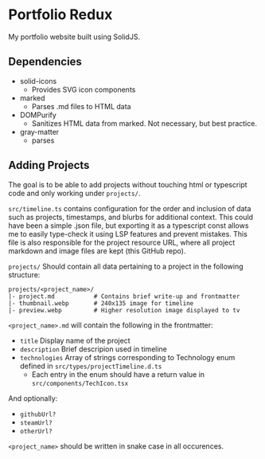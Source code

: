 # Portfolio Redux

My portfolio website built using SolidJS.

## Dependencies

- solid-icons
    - Provides SVG icon components
- marked
    - Parses .md files to HTML data
- DOMPurify
    - Sanitizes HTML data from marked. Not necessary, but best practice.
- gray-matter
    - parses 

## Adding Projects

The goal is to be able to add projects without touching html or typescript
code and only working under `projects/`.

`src/timeline.ts` contains configuration for the order and inclusion of data
such as projects, timestamps, and blurbs for additional context. This could
have been a simple .json file, but exporting it as a typescript const
allows me to easily type-check it using LSP features and prevent mistakes.
This file is also responsible for the project resource URL, where all
project markdown and image files are kept (this GitHub repo).

`projects/` Should contain all data pertaining to a project in the
following structure:
```
projects/<project_name>/
|- project.md           # Contains brief write-up and frontmatter
|- thumbnail.webp       # 240x135 image for timeline
|- preview.webp         # Higher resolution image displayed to tv
```

`<project_name>.md` will contain the following in the frontmatter:
- `title` Display name of the project
- `description` Brief descripion used in timeline
- `technologies` Array of strings corresponding to Technology enum defined in
  `src/types/projectTimeline.d.ts`
  - Each entry in the enum should have a return value in 
    `src/components/TechIcon.tsx`

And optionally:
- `githubUrl?`
- `steamUrl?`
- `otherUrl?`

`<project_name>` should be written in snake case in all occurences.
